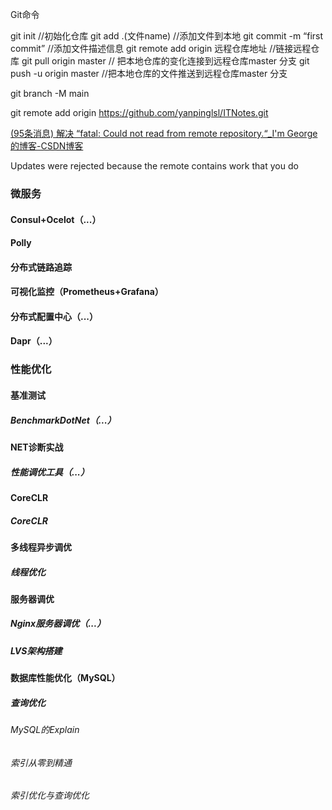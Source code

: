 Git命令

git init                           //初始化仓库
git add .(文件name)                //添加文件到本地 
git commit -m “first commit”      //添加文件描述信息
git remote add origin  远程仓库地址 //链接远程仓库 
git pull origin master           // 把本地仓库的变化连接到远程仓库master                                     分支
git push -u origin master        //把本地仓库的文件推送到远程仓库master                                    分支

git branch -M main

git remote add origin https://github.com/yanpinglsl/ITNotes.git

[(95条消息) 解决 “fatal: Could not read from remote repository.“_I'm George的博客-CSDN博客](https://blog.csdn.net/weixin_40922744/article/details/107576748)





 Updates were rejected because the remote contains work that you do



### 微服务

#### Consul+Ocelot（...）

#### Polly

#### 分布式链路追踪

#### 可视化监控（Prometheus+Grafana）

#### 分布式配置中心（...）

#### Dapr（...）

### 性能优化

####  基准测试

##### BenchmarkDotNet（...）

#### NET诊断实战

##### 性能调优工具（...）

#### CoreCLR

##### CoreCLR

#### 多线程异步调优

##### 线程优化

#### 服务器调优

##### Nginx服务器调优（...）

##### LVS架构搭建

#### 数据库性能优化（MySQL）

##### 查询优化

###### MySQL的Explain

###### 索引从零到精通

###### 索引优化与查询优化


